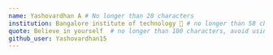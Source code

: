 ```yaml
---
name: Yashovardhan A # No longer than 28 characters
institution: Bangalore institute of technology 🚩 # no longer than 58 characters
quote: Believe in yourself  # no longer than 100 characters, avoid using quotes(") to guarantee the format remains the same.
github_user: Yashovardhan15
---
```

